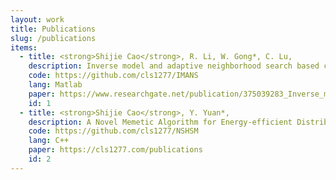 ```yaml
---
layout: work
title: Publications
slug: /publications
items:
  - title: <strong>Shijie Cao</strong>, R. Li, W. Gong*, C. Lu, 
    description: Inverse model and adaptive neighborhood search based cooperative optimizer for energy-efficient distributed flexible job shop scheduling, Swarm and Evolutionary Computation. Oct, 2023, Accept.
    code: https://github.com/cls1277/IMANS
    lang: Matlab
    paper: https://www.researchgate.net/publication/375039283_Inverse_model_and_adaptive_neighborhood_search_based_cooperative_optimizer_for_energy-efficient_distributed_flexible_job_shop_scheduling
    id: 1
  - title: <strong>Shijie Cao</strong>, Y. Yuan*,
    description: A Novel Memetic Algorithm for Energy-efficient Distributed Heterogeneous Flexible Job Shop Scheduling: Case Studies in UAVs Delivery, IEEE Internet of Things Journal. Under review.
    code: https://github.com/cls1277/NSHSM
    lang: C++
    paper: https://cls1277.com/publications
    id: 2
---
```


<!-- This is an example of a "Work" page, displaying your work, your interests, your projects. -->
<br />
<br />
